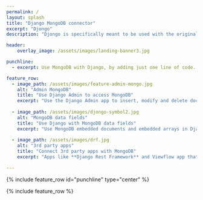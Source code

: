 ```yaml
---
permalink: /
layout: splash
title: "Django MongoDB connector"
excerpt: "Djongo"
description: "Djongo is specifically meant to be used with the original Django ORM and MongoDB. Using the Django admin app one can directly add and modify documents stored in MongoDB. Other contrib modules such as Auth and Sessions work without any changes"

header:
    overlay_image: /assets/images/landing-banner3.jpg

punchline:
  - excerpt: Use MongoDB with Django, by adding just one line of code.

feature_row:
  - image_path: /assets/images/feature-admin-mongo.jpg
    alt: "Admin MongoDB"
    title: "Use Django Admin to access MongoDB"
    excerpt: "Use the Django Admin app to insert, modify and delete documents in MongoDB."
  
  - image_path: /assets/images/djongo-symbol2.jpg
    alt: "MongoDB data fields"
    title: "Use Django with MongoDB data fields"
    excerpt: "Use MongoDB embedded documents and embedded arrays in Django Models."
    
  - image_path: /assets/images/drf.jpg
    alt: "3rd party apps"
    title: "Connect 3rd party apps with MongoDB"
    excerpt: "Apps like **Django Rest Framework** and Viewflow app that use Django Models integrate easily with MongoDB."

---
```



{% include feature_row id="punchline" type="center" %}

{% include feature_row %}

